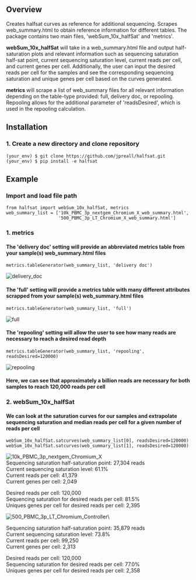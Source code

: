 ## Overview
Creates halfsat curves as reference for additional sequencing. Scrapes web_summary.html
to obtain reference information for different tables. The package contains two main files,
'webSum_10x_halfSat' and 'metrics'.

**webSum_10x_halfSat** will take in a web_summary.html file and output half-saturation plots
and relevant information such as sequencing saturation half-sat point, current sequencing
saturation level, current reads per cell, and current genes per cell. Additionally, the
user can input the desired reads per cell for the samples and see the corresponding
sequencing saturation and unique genes per cell based on the curves generated.

**metrics** will scrape a list of web_summary files for all relevant information depending on
the table-type provided: full, delivery doc, or repooling. Repooling allows for the
additional parameter of 'readsDesired', which is used in the repooling calculation.


## Installation
### 1. Create a new directory and clone repository
```
(your_env) $ git clone https://github.com/jpreall/halfsat.git
(your_env) $ pip install -e halfsat
```

## Example
### Import and load file path
```
from halfsat import webSum_10x_halfSat, metrics
web_summary_list = ['10k_PBMC_3p_nextgem_Chromium_X_web_summary.html',
                    '500_PBMC_3p_LT_Chromium_X_web_summary.html']
```

### 1. metrics
#### The 'delivery doc' setting will provide an abbreviated metrics table from your sample(s) web_summary.html files
```
metrics.tableGenerator(web_summary_list, 'delivery doc')
```
![delivery_doc](https://user-images.githubusercontent.com/70353129/137335098-984b5f96-07e3-4bc9-8dca-c5bbccaed7c6.JPG)

#### The 'full' setting will provide a metrics table with many different attributes scrapped from your sample(s) web_summary.html files
```
metrics.tableGenerator(web_summary_list, 'full')
```
![full](https://user-images.githubusercontent.com/70353129/137335398-609ff8b8-84b0-48b8-ad46-adf8c09853f1.JPG)

#### The 'repooling' setting will allow the user to see how many reads are necessary to reach a desired read depth
```
metrics.tableGenerator(web_summary_list, 'repooling', readsDesired=120000)
```
![repooling](https://user-images.githubusercontent.com/70353129/137335634-f031c261-7b8c-4d84-847a-cb9df86a6ef5.JPG)

#### Here, we can see that approximately a billion reads are necessary for both samples to reach 120,000 reads per cell


### 2. webSum_10x_halfSat
#### We can look at the saturation curves for our samples and extrapolate sequencing saturation and median reads per cell for a given number of reads per cell
```
webSum_10x_halfSat.satcurves(web_summary_list[0], readsDesired=120000)
webSum_10x_halfSat.satcurves(web_summary_list[1], readsDesired=120000)
```
![10k_PBMC_3p_nextgem_Chromium_X](https://user-images.githubusercontent.com/70353129/137337258-425dab32-d4e9-47e2-af20-555758ed2663.png)\
Sequencing saturation half-saturation point: 27,304 reads\
Current sequencing saturation level: 61.1%\
Current reads per cell: 41,379\
Current genes per cell: 2,049

Desired reads per cell: 120,000\
Sequencing saturation for desired reads per cell: 81.5%\
Uniques genes per cell for desired reads per cell: 2,395

![500_PBMC_3p_LT_Chromium_Controller](https://user-images.githubusercontent.com/70353129/137337289-e5442a21-4552-4a89-acd4-b269dedefd95.png)\

Sequencing saturation half-saturation point: 35,879 reads\
Current sequencing saturation level: 73.8%\
Current reads per cell: 99,250\
Current genes per cell: 2,313

Desired reads per cell: 120,000\
Sequencing saturation for desired reads per cell: 77.0%\
Uniques genes per cell for desired reads per cell: 2,358

